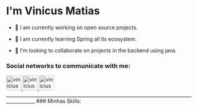
# I'm Vinicus Matias    



* 🔭 I am currently working on open source projects.

* 🌱 I am currently learning Spring all its ecosystem.

* 👯 I'm looking to collaborate on projects in the backend using java.

### Social networks to communicate with me:

  <a href="https://www.linkedin.com/in/vinicius-matias-de-lima-79b577197/">
        <img  height="40" width="40"  src="https://images.vexels.com/media/users/3/137382/isolated/preview/c59b2807ea44f0d70f41ca73c61d281d-linkedin-icon-logo-by-vexels.png" alt="vinicius-linkedin">
    </a>
    <a href="https://www.instagram.com/viiniciusmat/">
        <img  height="40" width="40"  src="https://icon-library.com/images/insta-gram-icon/insta-gram-icon-20.jpg" alt="vinicius-Instagram">
    </a>
    <a href="https://www.facebook.com/vinicius.lima.7509/">
        <img  height="40" width="40"  src="https://images.tcdn.com.br/782077/themes/11/img/face.png?759.1472452282329" alt="vinicius-Facebook">
    </a>
    <br>
__________________________________________________________________________________________
### Minhas Skills:

[logo]: https://github.com/adam-p/markdown-here/raw/master/src/common/images/icon48.png "Logo Title Text 2"
